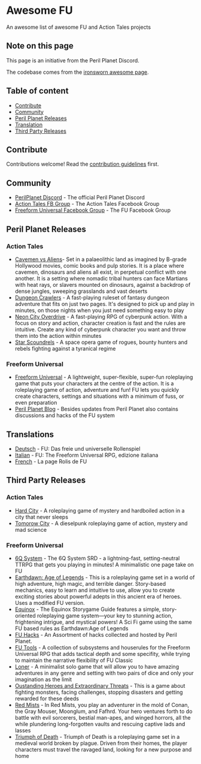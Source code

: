 # Awesome FU

An awesome list of awesome FU and Action Tales projects

## Note on this page

This page is an initiative from the Peril Planet Discord.

The codebase comes from the [ironsworn awesome page](https://github.com/Billiam/awesome-ironsworn).

## Table of content

* [Contribute](#contribute)
* [Community](#community)
* [Peril Planet Releases](#peril-planet-releases)
* [Translation](#translation)
* [Third Party Releases](#third-party-releases)

## Contribute

Contributions welcome! Read the [contribution guidelines](https://github.com/othelarian/FU-awesome/blob/main/contributing.md) first.

## Community

- [PerilPlanet Discord](https://discord.gg/tyRnfF9u3H) - The official Peril Planet Discord
- [Action Tales FB Group](https://www.facebook.com/groups/actiontalesrpg/) - The Action Tales Facebook Group
- [Freeform Universal Facebook Group](https://www.facebook.com/groups/freeformuniversal) - The FU Facebook Group





## Peril Planet Releases

### Action Tales

- [Cavemen vs Aliens](https://www.drivethrurpg.com/en/product/500676/cavemen-vs-aliens)- Set in a palaeolithic land as imagined by B-grade Hollywood movies, comic books and pulp stories. It is a place where cavemen, dinosaurs and aliens all exist, in perpetual conflict with one another. It is a setting where nomadic tribal hunters can face Martians with heat rays, or slavers mounted on dinosaurs, against a backdrop of dense jungles, sweeping grasslands and vast deserts
- [Dungeon Crawlers](https://www.drivethrurpg.com/en/product/338568/dungeon-crawlers) - A fast-playing ruleset of fantasy dungeon adventure that fits on just two pages. It's designed to pick up and play in minutes, on those nights when you just need something easy to play 
- [Neon City Overdrive](https://www.perilplanet.com/neon-city-overdrive/) - A fast-playing RPG of cyberpunk action. With a focus on story and action, character creation is fast and the rules are intuitive. Create any kind of cyberpunk character you want and throw them into the action within minutes
- [Star Scoundrels](https://www.drivethrurpg.com/en/product/461362/star-scoundrels) - A space opera game of rogues, bounty hunters and rebels fighting against a tyranical regime

### Freeform Universal
- [Freeform Universal](https://www.perilplanet.com/freeform-universal/) -  A lightweight, super-flexible, super-fun roleplaying game that puts your characters at the centre of the action. It is a roleplaying game of action, adventure and fun! FU lets you quickly create characters, settings and situations with a minimum of fuss, or even preparation
- [Peril Planet Blog](https://www.perilplanet.com/blog/) - Besides updates from Peril Planet also  contains discussions and hacks of the FU system 


## Translations
- [Deutsch](https://fu-rollenspiel.de) - FU: Das freie und universelle Rollenspiel
- [Italian](https://artikid.itch.io/fu-gdr-ita) - FU: The Freeform Universal RPG, edizione italiana
- [French](https://www.rolis.net/catalogue/jeu/8/freeform-universal-fu) - La page Rolis de FU




## Third Party Releases 

### Action Tales

- [Hard City](https://www.ospreypublishing.com/us/hard-city-9781472849526/) - A roleplaying game of mystery and hardboiled action in a city that never sleeps
- [Tomorow City](https://www.ospreypublishing.com/us/tomorrow-city-9781472849588/) - A dieselpunk roleplaying game of action, mystery and mad science

### Freeform Universal

- [6Q System](https://chaosmeister.itch.io/6-q-system) - The 6Q System SRD - a lightning-fast, setting-neutral TTRPG that gets you playing in minutes! A minimalistic one page take on FU
- [Earthdawn: Age of Legends](https://www.drivethrurpg.com/en/product/176986/earthdawn-the-age-of-legend-english) - This is a roleplaying game set in a world of high adventure, high magic, and terrible danger. Story-based mechanics, easy to learn and intuitive to use, allow you to create exciting stories about powerful adepts in this ancient era of heroes. Uses a modified FU version.
- [Equinox](https://www.drivethrurpg.com/en/product/150393/equinox-storygame-guide-english) - The Equinox Storygame Guide features a simple, story-oriented roleplaying game system—your key to stunning action, frightening intrigue, and mystical powers! A Sci Fi game using the same FU based rules as Earthdawn:Age of Legends
- [FU Hacks](https://www.perilplanet.com/freeform-universal/fu-hacks/) - An Assortment of hacks collected and hosted by Peril Planet.
- [FU Tools](https://chaosmeister.itch.io/fu-tools) -  A collection of subsystems and houserules for the Freeform Universal RPG that adds tactical depth and some specifity, while trying to maintain the narrative flexibility of FU Classic
- [Loner](https://loner.zotiquestgames.com/#/) - A minimalist solo game that will allow you to have amazing adventures in any genre and setting with two pairs of dice and only your imagination as the limit
- [Oustanding Heroes and Extraordinary Threats](https://www.drivethrurpg.com/en/product/222686/outstanding-heroes-and-extraordinary-threats) - This is a game about fighting monsters, facing challenges, stopping disasters and getting rewarded for these deeds
- [Red Mists](https://www.drivethrurpg.com/en/product/181420/red-mists-swords-against-sorcery) - In Red Mists, you play an adventurer in the mold of Conan, the Gray Mouser, Moonglum, and Fafhrd. Your hero ventures forth to do battle with evil sorcerers, bestial man-apes, and winged horrors, all the while plundering long-forgotten vaults and rescuing captive lads and lasses
- [Triumph of Death](https://www.drivethrurpg.com/en/product/231319/triumph-of-death) - Triumph of Death is a roleplaying game set in a medieval world broken by plague. Driven from their homes, the player characters must travel the ravaged land, looking for a new purpose and home
